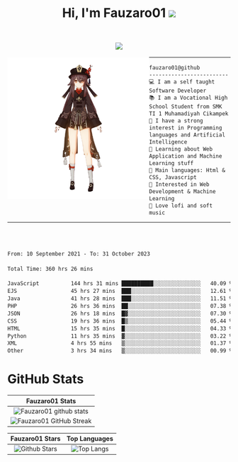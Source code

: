 <h1 align="center">
Hi, I'm Fauzaro01
  <img src="https://media.giphy.com/media/hvRJCLFzcasrR4ia7z/giphy.gif" width="30"></h1>
<br/>

<p align="center">
  <a href="https://github.com/DenverCoder1/readme-typing-svg"><img src="https://readme-typing-svg.herokuapp.com?lines=zZz;Full+Stack+Web+Developer;Student;Software%20Develover;Always%20learning%20new%20things&center=true&width=380&height=45"></a>
</p>

<img align="left" src="/assets/icon2.png" alt="Zeen" width="320" height="320" />
<hr>

```
fauzaro01@github
-------------------------
💻 I am a self taught Software Developer
📚 I am a Vocational High School Student from SMK TI 1 Muhamadiyah Cikampek
📝 I have a strong interest in Programming languages and Artificial Intelligence
🌱 Learning about Web Application and Machine Learning stuff
🌟 Main languages: Html & CSS, Javascript
🚩 Interested in Web Development & Machine Learning
🎵 Love lofi and soft music
```

<hr>
<br>
<br>
<div align="left">
<!--START_SECTION:waka-->

```txt
From: 10 September 2021 - To: 31 October 2023

Total Time: 360 hrs 26 mins

JavaScript          144 hrs 31 mins ██████████░░░░░░░░░░░░░░░   40.09 %
EJS                 45 hrs 27 mins  ███░░░░░░░░░░░░░░░░░░░░░░   12.61 %
Java                41 hrs 28 mins  ███░░░░░░░░░░░░░░░░░░░░░░   11.51 %
PHP                 26 hrs 36 mins  ██░░░░░░░░░░░░░░░░░░░░░░░   07.38 %
JSON                26 hrs 18 mins  █▓░░░░░░░░░░░░░░░░░░░░░░░   07.30 %
CSS                 19 hrs 36 mins  █▒░░░░░░░░░░░░░░░░░░░░░░░   05.44 %
HTML                15 hrs 35 mins  █░░░░░░░░░░░░░░░░░░░░░░░░   04.33 %
Python              11 hrs 35 mins  ▓░░░░░░░░░░░░░░░░░░░░░░░░   03.22 %
XML                 4 hrs 55 mins   ▒░░░░░░░░░░░░░░░░░░░░░░░░   01.37 %
Other               3 hrs 34 mins   ▒░░░░░░░░░░░░░░░░░░░░░░░░   00.99 %
```

<!--END_SECTION:waka-->
</div>

# GitHub Stats

|                                                            Fauzaro01 Stats                                                            |
| :--------------------------------------------------------------------------------------------------------------------------------------------: |
|        ![Fauzaro01 github stats](https://github-readme-stats.vercel.app/api?username=Fauzaro01&show_icons=true&theme=algolia)        |
|              ![Fauzaro01 GitHub Streak](https://github-readme-streak-stats.herokuapp.com/?user=Fauzaro01&theme=algolia)              |

|                                                                                              Fauzaro01 Stars                                                                                              |                                                           Top Languages                                                           |
| :----------------------------------------------------------------------------------------------------------------------------------------------------------------------------------------------------------------: | :-------------------------------------------------------------------------------------------------------------------------------: |
| ![Github Stars](https://github-readme-stats.vercel.app/api?username=Fauzaro01&show_icons=true&locale=en&count_private=true&hide_rank=true&custom_title=My%20GitHub%20Stats&disable_animations=true&theme=algolia) | ![Top Langs](https://github-readme-stats.vercel.app/api/top-langs/?username=Fauzaro01&langs_count=8&theme=algolia&layout=compact) |

